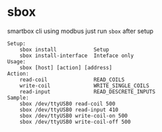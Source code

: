 # sbox
smartbox cli using modbus
just run `sbox` after setup

    Setup:
        sbox install            Setup
        sbox install-interface  Inteface only
    Usage:
        sbox [host] [action] [address]
    Action:
        read-coil               READ_COILS
        write-coil              WRITE_SINGLE_COILS
        read-input              READ_DESCRETE_INPUTS
    Sample:
        sbox /dev/ttyUSB0 read-coil 500
        sbox /dev/ttyUSB0 read-input 410
        sbox /dev/ttyUSB0 write-coil-on 500
        sbox /dev/ttyUSB0 write-coil-off 500
